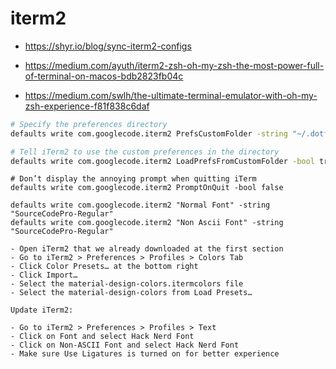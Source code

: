 # iterm2

- https://shyr.io/blog/sync-iterm2-configs
- https://medium.com/ayuth/iterm2-zsh-oh-my-zsh-the-most-power-full-of-terminal-on-macos-bdb2823fb04c

- https://medium.com/swlh/the-ultimate-terminal-emulator-with-oh-my-zsh-experience-f81f838c6daf


```bash
# Specify the preferences directory
defaults write com.googlecode.iterm2 PrefsCustomFolder -string "~/.dotfiles/System/OSX/iTerm/settings"

# Tell iTerm2 to use the custom preferences in the directory
defaults write com.googlecode.iterm2 LoadPrefsFromCustomFolder -bool true
```


```
# Don’t display the annoying prompt when quitting iTerm
defaults write com.googlecode.iterm2 PromptOnQuit -bool false
```



```
defaults write com.googlecode.iterm2 "Normal Font" -string "SourceCodePro-Regular"
defaults write com.googlecode.iterm2 "Non Ascii Font" -string "SourceCodePro-Regular"
```




```
- Open iTerm2 that we already downloaded at the first section
- Go to iTerm2 > Preferences > Profiles > Colors Tab
- Click Color Presets… at the bottom right
- Click Import…
- Select the material-design-colors.itermcolors file
- Select the material-design-colors from Load Presets…
```

```
Update iTerm2:

- Go to iTerm2 > Preferences > Profiles > Text
- Click on Font and select Hack Nerd Font
- Click on Non-ASCII Font and select Hack Nerd Font
- Make sure Use Ligatures is turned on for better experience


 ```